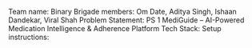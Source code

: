 Team name: Binary Brigade
members: Om Date, Aditya Singh, Ishaan Dandekar, Viral Shah
Problem Statement: PS 1
MediGuide – AI-Powered Medication Intelligence & Adherence Platform
Tech Stack: 
Setup instructions: